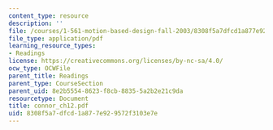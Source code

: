 ```yaml
---
content_type: resource
description: ''
file: /courses/1-561-motion-based-design-fall-2003/8308f5a7dfcd1a877e929572f3103e7e_connor_ch12.pdf
file_type: application/pdf
learning_resource_types:
- Readings
license: https://creativecommons.org/licenses/by-nc-sa/4.0/
ocw_type: OCWFile
parent_title: Readings
parent_type: CourseSection
parent_uid: 8e2b5554-8623-f8cb-8835-5a2b2e21c9da
resourcetype: Document
title: connor_ch12.pdf
uid: 8308f5a7-dfcd-1a87-7e92-9572f3103e7e
---
```


